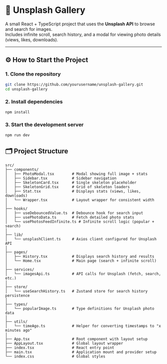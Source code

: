 # 📸 Unsplash Gallery

A small React + TypeScript project that uses the **Unsplash API** to browse and search for images.  
Includes infinite scroll, search history, and a modal for viewing photo details (views, likes, downloads).

---

## ⚙️ How to Start the Project

### 1. Clone the repository

```bash
git clone https://github.com/yourusername/unsplash-gallery.git
cd unsplash-gallery
```

### 2. Install dependencies

```bash
npm install
```

### 3. Start the development server

```bash
npm run dev
```

## 🗂️ Project Structure

```plaintext
src/
├── components/
│   ├── PhotoModal.tsx        # Modal showing full image + stats
│   ├── Sidebar.tsx           # Sidebar navigation
│   ├── SkeletonCard.tsx      # Single skeleton placeholder
│   ├── SkeletonGrid.tsx      # Grid of skeleton loaders
│   ├── Stat.tsx              # Displays stats (views, likes, downloads)
│   └── Wrapper.tsx           # Layout wrapper for consistent width
│
├── hooks/
│   ├── useDebouncedValue.ts  # Debounce hook for search input
│   ├── usePhotoData.ts       # Fetch detailed photo stats
│   └── usePhotosFeedInfinite.ts # Infinite scroll logic (popular + search)
│
├── lib/
│   └── unsplashClient.ts     # Axios client configured for Unsplash API
│
├── pages/
│   ├── History.tsx           # Displays search history and results
│   └── Home.tsx              # Main page (search + infinite scroll)
│
├── services/
│   └── imagesApi.ts          # API calls for Unsplash (fetch, search, etc.)
│
├── store/
│   └── useSearchHistory.ts   # Zustand store for search history persistence
│
├── types/
│   └── popularImage.ts       # Type definitions for Unsplash photo data
│
├── utils/
│   └── timeAgo.ts            # Helper for converting timestamps to "x minutes ago"
│
├── App.tsx                   # Root component with layout setup
├── AppLayout.tsx             # Global layout wrapper
├── index.tsx                 # React entry point
├── main.tsx                  # Application mount and provider setup
└── index.css                 # Global styles
```
